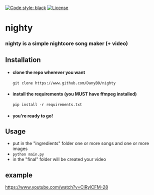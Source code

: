 [![Code style: black](https://img.shields.io/badge/code%20style-black-000000.svg)](https://github.com/psf/black)
[![License](https://img.shields.io/badge/License-BSD%203--Clause-blue.svg)](https://opensource.org/licenses/BSD-3-Clause)
# nighty
### nighty is a simple nightcore song maker (+ video)
## Installation
- #### clone the repo wherever you want
  ```
  git clone https://www.github.com/DanyB0/nighty
  ```
- #### install the requirements (you MUST have ffmpeg installed)
  ```
  pip install -r requirements.txt
  ```
- #### you're ready to go!
## Usage
- put in the "ingredients" folder one or more songs and one or more images
- `python main.py`
- in the "final" folder will be created your video
## example
https://www.youtube.com/watch?v=CIRylCFM-28
